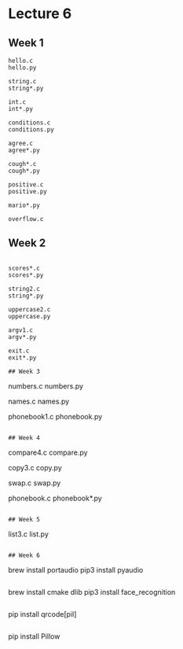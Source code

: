 # Lecture 6

## Week 1

```
hello.c
hello.py

string.c
string*.py

int.c
int*.py

conditions.c
conditions.py

agree.c
agree*.py

cough*.c
cough*.py

positive.c
positive.py

mario*.py

overflow.c
```

## Week 2

```

scores*.c
scores*.py

string2.c
string*.py

uppercase2.c
uppercase.py

argv1.c
argv*.py

exit.c
exit*.py

## Week 3

```
numbers.c
numbers.py

names.c
names.py

phonebook1.c
phonebook.py
```

## Week 4

```
compare4.c
compare.py

copy3.c
copy.py

swap.c
swap.py

phonebook.c
phonebook*.py
```

## Week 5

```
list3.c
list.py
```

## Week 6

```
brew install portaudio
pip3 install pyaudio
```

```
brew install cmake dlib
pip3 install face_recognition
```

```
pip install qrcode[pil]
```

```
pip install Pillow
```
